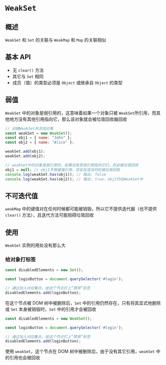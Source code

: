 # `WeakSet`

## 概述

`WeakSet` 和 `Set` 的关联与 `WeakMap` 和 `Map` 的关联相似

## 基本 API

* 无 `clear()` 方法
* 其它与 `Set`  相同
* 成员（值）的类型必须是 `Object` 或继承自 `Object` 的类型

## 弱值

`WeakSet` 中的对象是弱引用的，这意味着如果一个对象只被 `WeakSet`所引用，而其他地方没有其他引用指向它，那么该对象就会被垃圾回收器回收

```js
// 创建WeakSet并添加对象
const weakSet = new WeakSet();
const obj1 = { name: "John" };
const obj2 = { name: "Alice" };

weakSet.add(obj1);
weakSet.add(obj2);

// weakSet中的对象是弱引用的，如果没有其他引用指向它们，将会被垃圾回收
obj1 = null; // obj1不再被强引用，将会在适当时机被垃圾回收
console.log(weakSet.has(obj1)); // 输出: false
console.log(weakSet.has(obj2)); // 输出: true，obj2仍在WeakSet中
```

## 不可迭代值

`weakMap` 中的键值对在任何时候都可能被销毁，所以它不提供迭代器（也不提供 `clear()` 方法），且迭代方法可能阻碍垃圾回收

## 使用

`WeakSet` 实例的用处没有那么大

### 给对象打标签

```js
const disabledElements = new Set();

const loginButton = document.querySelector('#login');

// 通过加入对应集合，给这个节点打上“禁用”标签
disabledElements.add(loginButton);
```

在这个节点被 DOM 树中被删除后，`Set` 中的引用仍然存在，只有将其显式地删除或 `Set` 本身被销毁时，`Set` 中的引用才会被回收

```js
const disabledElements = new WeakSet();

const loginButton = document.querySelector('#login');

// 通过加入对应集合，给这个节点打上“禁用”标签
disabledElements.add(loginButton);
```

使用 `weakSet`，这个节点在 DOM 树中被删除后，由于没有其它引用，`weakSet` 中的引用也会被回收